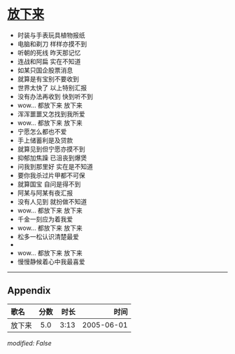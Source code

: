 # [放下来](https://music.163.com/song?id=66184)

* 时装与手表玩具植物报纸
* 电脑和剃刀 样样亦摸不到
* 听朝的死线 昨天那记忆
* 连战和阿扁 实在不知道
* 如某只国企股票消息
* 就算是有宝别不要收到
* 世界太快了 以上特别汇报
* 没有办法再收到 快到听不到
* wow... 都放下来 放下来
* 浑浑噩噩又怎找到我所爱
* wow... 都放下来 放下来
* 宁愿怎么都也不爱
* 手上储蓄利是及贷款
* 就算见到但宁愿亦摸不到
* 抑郁加焦躁 已沮丧到爆煲
* 问我到那里好 实在是不知道
* 要你我杀过片甲都不可保
* 就算国宝 自问是得不到
* 阿某与阿某有夜汇报
* 没有人见到 就扮做不知道
* wow... 都放下来 放下来
* 千金一刻应为着我爱
* wow... 都放下来 放下来
* 松多一松认识清楚最爱
* 
* wow... 都放下来 放下来
* 慢慢静候着心中我最喜爱


---

## Appendix

|歌名|分数|时长|时间|
|:---|:---:|---:|---:|
|放下来|5.0|3:13|2005-06-01

*modified: False*